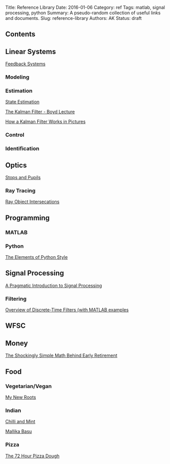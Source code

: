Title: Reference Library
Date: 2016-01-06
Category: ref 
Tags: matlab, signal processing, python
Summary: A pseudo-random collection of useful links and documents. 
Slug: reference-library
Authors: AK
Status: draft


## Contents

## Linear Systems
[Feedback Systems](http://www.cds.caltech.edu/~murray/books/AM08/pdf/am08-complete_28Sep12.pdf)

### Modeling

### Estimation
[State Estimation](https://www.cds.caltech.edu/~murray/wiki/images/b/b3/Stateestim.pdf)

[The Kalman Filter - Boyd Lecture](http://stanford.edu/class/ee363/lectures/kf.pdf)

[How a Kalman Filter Works in Pictures](http://www.bzarg.com/p/how-a-kalman-filter-works-in-pictures/)

### Control

### Identification


## Optics

[Stops and Pupils](http://fp.optics.arizona.edu/OT/Opti502/Class%20Notes/502-09%20Stops%20and%20Pupils.pdf)

### Ray Tracing
[Ray Object Intersecations](https://www.siggraph.org/education/materials/HyperGraph/raytrace/rtinter0.htm)


## Programming

### MATLAB


### Python
[The Elements of Python Style](https://github.com/amontalenti/elements-of-python-style/blob/master/README.md)


## Signal Processing

[A Pragmatic Introduction to Signal Processing]({filename}/files/a-pragmatic-introduction-to-signal-processing.pdf)


### Filtering

[Overview of Discrete-Time Filters (with MATLAB examples](http://web.cecs.pdx.edu/~ece2xx/ECE223/Slides/DTFilters.pdf)


## WFSC


## Money
[The Shockingly Simple Math Behind Early Retirement](http://www.mrmoneymustache.com/2012/01/13/the-shockingly-simple-math-behind-early-retirement/)


## Food

### Vegetarian/Vegan
[My New Roots](http://www.mynewroots.org/site/)

### Indian
[Chilli and Mint](http://chilliandmint.com)

[Mallika Basu](http://www.mallikabasu.com)

### Pizza
[The 72 Hour Pizza Dough](http://www.bakingsteel.com/blog/72-hour-pizza-dough)

